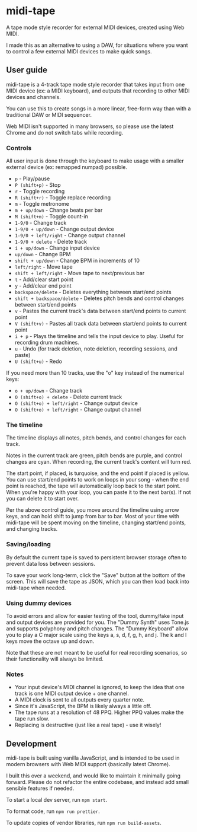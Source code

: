 # midi-tape

A tape mode style recorder for external MIDI devices, created using Web MIDI.

I made this as an alternative to using a DAW, for situations where you want to
control a few external MIDI devices to make quick songs.

## User guide

midi-tape is a 4-track tape mode style recorder that takes input from one MIDI
device (ex: a MIDI keyboard), and outputs that recording to other MIDI devices
and channels.

You can use this to create songs in a more linear, free-form way than with a
traditional DAW or MIDI sequencer.

Web MIDI isn't supported in many browsers, so please use the latest Chrome and
do not switch tabs while recording.

### Controls

All user input is done through the keyboard to make usage with a smaller
external device (ex: remapped numpad) possible.

- `p` - Play/pause
- `P (shift+p)` - Stop
- `r` - Toggle recording
- `R (shift+r)` - Toggle replace recording
- `m` - Toggle metronome
- `m + up/down` - Change beats per bar
- `M (shift+m)` - Toggle count-in
- `1-9/0` - Change track
- `1-9/0 + up/down` - Change output device
- `1-9/0 + left/right` - Change output channel
- `1-9/0 + delete` - Delete track
- `i + up/down` - Change input device
- `up/down` - Change BPM
- `shift + up/down` - Change BPM in increments of 10
- `left/right` - Move tape
- `shift + left/right` - Move tape to next/previous bar
- `t` - Add/clear start point
- `y` - Add/clear end point
- `backspace/delete` - Deletes everything between start/end points
- `shift + backspace/delete` - Deletes pitch bends and control changes between
start/end points
- `v` - Pastes the current track's data between start/end points to current
point
- `V (shift+v)` - Pastes all track data between start/end points to current point
- `i + p` - Plays the timeline and tells the input device to play. Useful for
recording drum machines.
- `u` - Undo (for track deletion, note deletion, recording sessions, and paste)
- `U (shift+u)` - Redo

If you need more than 10 tracks, use the "o" key instead of the numerical keys:

- `o + up/down` - Change track
- `O (shift+o) + delete` - Delete current track
- `O (shift+o) + left/right` - Change output device
- `O (shift+o) + left/right` - Change output channel

### The timeline

The timeline displays all notes, pitch bends, and control changes for each
track.

Notes in the current track are green, pitch bends are purple, and control
changes are cyan. When recording, the current track's content will turn red.

The start point, if placed, is turquoise, and the end point if placed is
yellow. You can use start/end points to work on loops in your song - when the
end point is reached, the tape will automatically loop back to the start
point. When you're happy with your loop, you can paste it to the next bar(s).
If not you can delete it to start over.

Per the above control guide, you move around the timeline using arrow keys, and
can hold shift to jump from bar to bar. Most of your time with midi-tape will
be spent moving on the timeline, changing start/end points, and changing
tracks.

### Saving/loading

By default the current tape is saved to persistent browser storage often to
prevent data loss between sessions.

To save your work long-term, click the "Save" button at the bottom of the
screen. This will save the tape as JSON, which you can then load back into
midi-tape when needed.

### Using dummy devices

To avoid errors and allow for easier testing of the tool, dummy/fake input and
output devices are provided for you. The "Dummy Synth" uses Tone.js and
supports polyphony and pitch changes. The "Dummy Keyboard" allow you to play
a C major scale using the keys a, s, d, f, g, h, and j. The k and l keys move
the octave up and down.

Note that these are not meant to be useful for real recording scenarios, so
their functionality will always be limited.

### Notes

- Your input device's MIDI channel is ignored, to keep the idea that one track is
one MIDI output device + one channel.
- A MIDI clock is sent to all outputs every quarter note.
- Since it's JavaScript, the BPM is likely always a little off.
- The tape runs at a resolution of 48 PPQ. Higher PPQ values make the tape
run slow.
- Replacing is destructive (just like a real tape) - use it wisely!

## Development

midi-tape is built using vanilla JavaScript, and is intended to be used in
modern browsers with Web MIDI support (basically latest Chrome).

I built this over a weekend, and would like to maintain it minimally going
forward. Please do not refactor the entire codebase, and instead add small
sensible features if needed.

To start a local dev server, run `npm start`.

To format code, run `npm run prettier`.

To update copies of vendor libraries, run `npm run build-assets`.

